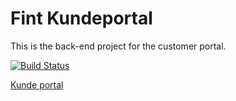 # Fint Kundeportal #

This is the back-end project for the customer portal.

[![Build Status](https://jenkins.fintlabs.no/buildStatus/icon?job=FINTprosjektet/fint-kunde-portal/master)](https://jenkins.fintlabs.no/job/FINTprosjektet/job/fint-kunde-portal/job/master/)

[Kunde portal](https://kunde.felleskomponent.no/)
